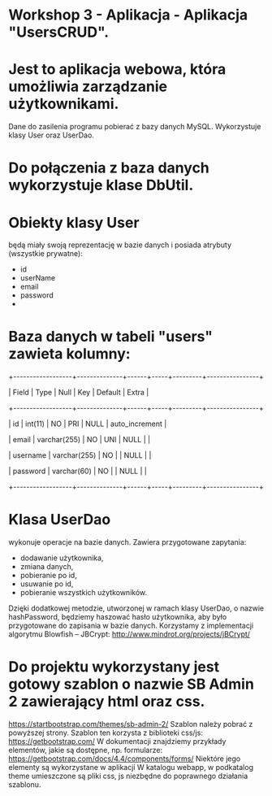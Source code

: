 # Workshop 3 - Aplikacja - Aplikacja "UsersCRUD".

# Jest to aplikacja webowa, która umożliwia zarządzanie użytkownikami.
Dane do zasilenia programu pobierać z bazy danych MySQL. Wykorzystuje klasy User oraz UserDao.

# Do połączenia z baza danych wykorzystuje klase DbUtil.

# Obiekty klasy User
będą miały swoją reprezentację w bazie danych i posiada atrybuty (wszystkie prywatne):
- id
- userName
- email
- password
- 
# Baza danych w tabeli "users" zawieta kolumny:
+------------------+--------------+------+-----+---------+----------------+

| Field            | Type         | Null | Key | Default | Extra          |

+------------------+--------------+------+-----+---------+----------------+

| id               | int(11)      | NO   | PRI | NULL    | auto_increment |

| email            | varchar(255) | NO   | UNI | NULL    |                |

| username         | varchar(255) | NO   |     | NULL    |                |

| password         | varchar(60)  | NO   |     | NULL    |                |

+------------------+--------------+------+-----+---------+----------------+

# Klasa UserDao 
wykonuje operacje na bazie danych. Zawiera przygotowane zapytania:
- dodawanie użytkownika,
- zmiana danych,
- pobieranie po id,
- usuwanie po id,
- pobieranie wszystkich użytkowników.

Dzięki dodatkowej metodzie, utworzonej w ramach klasy UserDao, o nazwie hashPassword, będziemy haszować hasło użytkownika,
aby było przygotowane do zapisania w bazie danych. Korzystamy z implementacji algorytmu Blowfish – JBCrypt: 
http://www.mindrot.org/projects/jBCrypt/

# Do projektu wykorzystany jest gotowy szablon o nazwie SB Admin 2 zawierający html oraz css.
https://startbootstrap.com/themes/sb-admin-2/
Szablon należy pobrać z powyższej strony.
Szablon ten korzysta z biblioteki css/js: https://getbootstrap.com/
W dokumentacji znajdziemy przykłady elementów, jakie są dostępne, np. formularze:
https://getbootstrap.com/docs/4.4/components/forms/
Niektóre jego elementy są wykorzystane w aplikacji
W katalogu webapp, w podkatalog theme umieszczone są pliki css, js niezbędne do poprawnego działania szablonu.


